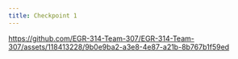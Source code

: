 ```yaml
---
title: Checkpoint 1
---
```





https://github.com/EGR-314-Team-307/EGR-314-Team-307/assets/118413228/9b0e9ba2-a3e8-4e87-a21b-8b767b1f59ed

